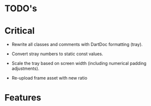 # TODO's

# Critical
- Rewrite all classes and comments with DartDoc formatting (tray).
- Convert stray numbers to static const values.

- Scale the tray based on screen width (including numerical padding adjustments).

- Re-upload frame asset with new ratio

# Features
